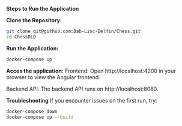 **Steps to Run the Application**


**Clone the Repository:**
```bash
git clone git@github.com:Dab-Lisc-Delfin/Chess.git
cd ChessDLD
```

**Run the Application:**
  ```bash
docker-compose up
   ```

**Acces the application:**
Frontend: Open http://localhost:4200 in your browser to view the Angular frontend.

Backend API: The backend API runs on http://localhost:8080.

**Troubleshooting**
If you encounter issues on the first run, try:

```bash
docker-compose down
docker-compose up --build
```
